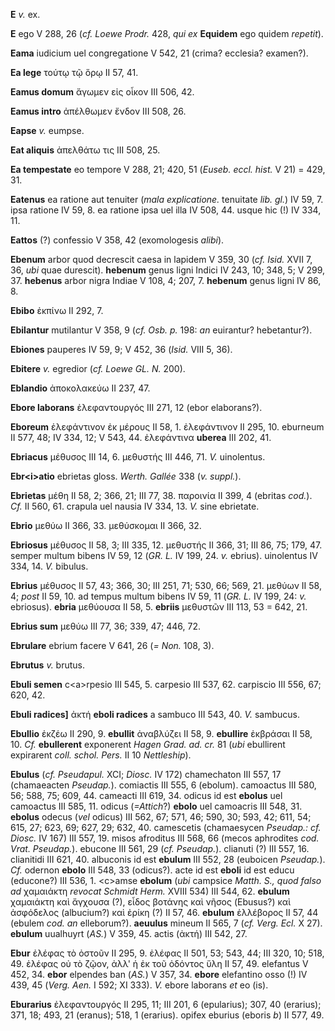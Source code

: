 **E** *v.* ex.

**E** ego V 288, 26 (*cf. Loewe Prodr.* 428, *qui ex* **Equidem** ego
quidem *repetit*).

**Eama** iudicium uel congregatione V 542, 21 (crima? ecclesia?
examen?).

**Ea lege** τούτῳ τῷ ὅρῳ II 57, 41.

**Eamus domum** ἄγωμεν εἰς οἶκον III 506, 42.

**Eamus intro** ἀπέλθωμεν ἔνδον III 508, 26.

**Eapse** *v.* eumpse.

**Eat aliquis** ἀπελθάτω τις III 508, 25.

**Ea tempestate** eo tempore V 288, 21; 420, 51 (*Euseb. eccl. hist.* V
21) = 429, 31.

**Eatenus** ea ratione aut tenuiter (*mala explicatione.* tenuitate
*lib. gl.*) IV 59, 7. ipsa ratione IV 59, 8. ea ratione ipsa uel illa IV
508, 44. usque hic (!) IV 334, 11.

**Eattos** (?) confessio V 358, 42 (exomologesis *alibi*).

**Ebenum** arbor quod decrescit caesa in lapidem V 359, 30 (*cf. Isid.*
XVII 7, 36, *ubi* quae durescit). **hebenum** genus ligni Indici IV 243,
10; 348, 5; V 299, 37. **hebenus** arbor nigra Indiae V 108, 4; 207, 7.
**hebenum** genus ligni IV 86, 8.

**Ebibo** ἐκπίνω II 292, 7.

**Ebilantur** mutilantur V 358, 9 (*cf. Osb. p.* 198: *an* euirantur?
hebetantur?).

**Ebiones** pauperes IV 59, 9; V 452, 36 (*Isid.* VIII 5, 36).

**Ebitere** *v.* egredior (*cf. Loewe GL. N.* 200).

**Eblandio** ἀποκολακεύω II 237, 47.

**Ebore laborans** ἐλεφαντουργός III 271, 12 (ebor elaborans?).

**Eboreum** ἐλεφάντινον ἐκ μέρους II 58, 1. ἐλεφάντινον II 295, 10.
eburneum II 577, 48; IV 334, 12; V 543, 44. ἐλεφάντινα **uberea** III
202, 41.

**Ebriacus** μέθυσος III 14, 6. μεθυστής III 446, 71. *V.* uinolentus.

**Ebr\<i\>atio** ebrietas gloss. *Werth. Gallée* 338 (*v. suppl.*).

**Ebrietas** μέθη II 58, 2; 366, 21; III 77, 38. παροινία II 399, 4
(ebritas *cod.*). *Cf.* II 560, 61. crapula uel nausia IV 334, 13. *V.*
sine ebrietate.

**Ebrio** μεθύω II 366, 33. μεθύσκομαι II 366, 32.

**Ebriosus** μέθυσος II 58, 3; III 335, 12. μεθυστής II 366, 31; III 86,
75; 179, 47. semper multum bibens IV 59, 12 (*GR. L.* IV 199, 24. *v.*
ebrius). uinolentus IV 334, 14. *V.* bibulus.

**Ebrius** μέθυσος II 57, 43; 366, 30; III 251, 71; 530, 66; 569, 21.
μεθύων II 58, 4; *post* II 59, 10. ad tempus multum bibens IV 59, 11
(*GR. L.* IV 199, 24: *v.* ebriosus). **ebria** μεθύουσα II 58, 5.
**ebriis** μεθυστῶν III 113, 53 = 642, 21.

**Ebrius sum** μεθύω III 77, 36; 339, 47; 446, 72.

**Ebrulare** ebrium facere V 641, 26 (*= Non.* 108, 3).

**Ebrutus** *v.* brutus.

**Ebuli semen** c\<a\>rpesio III 545, 5. carpesio III 537, 62. carpiscio
III 556, 67; 620, 42.

**Ebuli radices]** ἀκτή **eboli radices** a sambuco III 543, 40. *V.*
sambucus.

**Ebullio** ἐκζέω II 290, 9. **ebullit** ἀναβλύζει II 58, 9.
**ebullire** ἐκβράσαι II 58, 10. *Cf.* **ebullerent** exponerent *Hagen
Grad. ad. cr.* 81 (*ubi* ebullirent expirarent *coll. schol. Pers.* II
10 *Nettleship*).

**Ebulus** (*cf. Pseudapul.* XCI; *Diosc.* IV 172) chamechaton III
557, 17 (chamaeacten *Pseudap.*). comiactis III 555, 6 (ebolum).
camoactus III 580, 56; 588, 75; 609, 44. cameacti III 619, 34. odicus id
est **ebolus** uel camoactus III 585, 11. odicus (*=Attich*?) **ebolo**
uel camoacris III 548, 31. **ebolus** odecus (*vel* odicus) III 562, 67;
571, 46; 590, 30; 593, 42; 611, 54; 615, 27; 623, 69; 627, 29; 632, 40.
camescetis (chamaesycen *Pseudap.: cf. Diosc.* IV 167) III 557, 19.
misos afroditus III 568, 66 (mecos aphrodites *cod. Vrat. Pseudap.*).
ebucone III 561, 29 (*cf. Pseudap.*). clianuti (?) III 557, 16.
clianitidi III 621, 40. albuconis id est **ebulum** III 552, 28
(euboicen *Pseudap.*). *Cf.* odernon **ebolo** III 548, 33 (odicus?).
acte id est **eboli** id est educu (educone?) III 536, 1. \<c\>amse
**ebolum** (*ubi* campsice *Matth. S., quod falso ad* χαμαιάκτη *revocat
Schmidt Herm.* XVIII 534) III 544, 62. **ebulum** χαμαιάκτη καὶ ἄγχουσα
(?), εἶδος βοτάνης καὶ νῆσος (Ebusus?) καὶ ἀσφόδελος (albucium?) καὶ
ἐρίκη (?) II 57, 46. **ebulum** ἐλλέβορος II 57, 44 (ebulem *cod. an*
elleborum?). **aeuulus** mineum II 565, 7 (*cf. Verg. Ecl.* X 27).
**ebulum** uualhuyrt (*AS.*) V 359, 45. actis (ἀκτή) III 542, 27.

**Ebur** ἐλέφας τὸ ὀστοῦν II 295, 9. ἐλέφας II 501, 53; 543, 44; III
320, 10; 518, 49. ἐλέφας οὐ τὸ ζῷον, ἀλλ' ἡ ἐκ τοῦ ὀδόντος ὕλη II 57,
49. elefantus V 452, 34. **ebor** elpendes ban (*AS.*) V 357, 34.
**ebore** elefantino osso (!) IV 439, 45 (*Verg. Aen.* I 592; XI 333).
*V.* ebore laborans *et* eo (is).

**Eburarius** ἐλεφαντουργός II 295, 11; III 201, 6 (epularius); 307, 40
(erarius); 371, 18; 493, 21 (eranus); 518, 1 (erarius). opifex eburius
(eboris *b*) II 577, 49.
